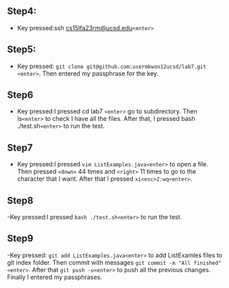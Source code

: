 ## Step4:
- Key pressed:ssh cs15lfa23rm@ucsd.edu`<enter>`
## Step5:
- Key pressed:  `git clone git@github.com:usermkwon12ucsd/lab7.git <enter>`. Then entered my passphrase for the key.
## Step6
- Key pressed:I pressed cd lab7 `<enter>` go to subdirectory. Then ls`<enter>` to check I have all the files. After that, I pressed bash ./test.sh`<enter>` to run the test.
## Step7
- Key pressed:I pressed `vim ListExamples.java<enter>` to open a file. Then pressed `<down>` 44 times and `<right>` 11 times to go to the character that I want.
  After that I pressed `xi<esc>2:wq<enter>`.
## Step8
-Key pressed:I pressed `bash ./test.sh<enter>` to run the test.
## Step9
-Key pressed: `git add ListExamples.java<enter>` to add ListExamles files to git index folder. Then commit with messages `git commit -m "All finished"<enter>`. After that `git push -u<enter>` to push all the previous changes. Finally I entered my passphrases.
